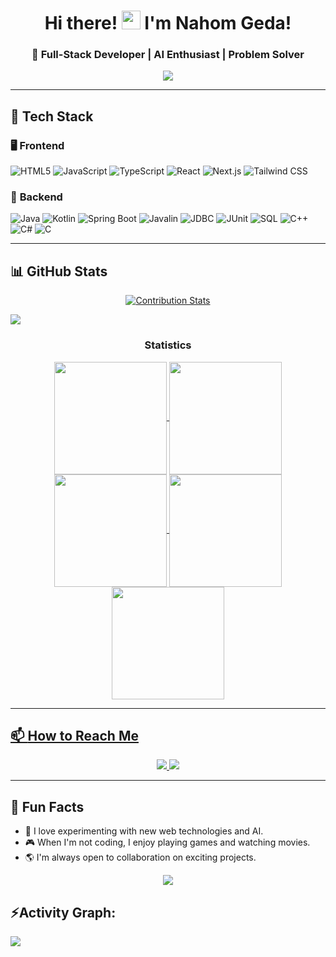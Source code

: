 <h1 align="center">Hi there! <img src="https://media.giphy.com/media/hvRJCLFzcasrR4ia7z/giphy.gif" width="30px"> I'm Nahom Geda!</h1>
<h3 align="center">🚀 Full-Stack Developer | AI Enthusiast | Problem Solver</h3>

<p align="center">
  <img src="https://readme-typing-svg.herokuapp.com?font=Fira+Code&weight=500&size=22&pause=1000&color=FFD700&center=true&vCenter=true&width=500&height=50&lines=Building+Cool+Stuff+With+Code;Exploring+AI+and+Web+Development;Backend+%26+Frontend+Developer;Lifelong+Learner">
</p>

---

## 🔧 **Tech Stack**

### 🖥️ **Frontend**
![HTML5](https://img.shields.io/badge/-HTML5-E34F26?logo=html5&logoColor=white&style=flat)
![JavaScript](https://img.shields.io/badge/-JavaScript-F7DF1E?logo=javascript&logoColor=black&style=flat)
![TypeScript](https://img.shields.io/badge/-TypeScript-3178C6?logo=typescript&logoColor=white&style=flat)
![React](https://img.shields.io/badge/-React-61DAFB?logo=react&logoColor=white&style=flat)
![Next.js](https://img.shields.io/badge/-Next.js-000000?logo=nextdotjs&logoColor=white&style=flat)
![Tailwind CSS](https://img.shields.io/badge/-Tailwind%20CSS-38B2AC?logo=tailwind-css&logoColor=white&style=flat)

### 🔩 **Backend**
![Java](https://img.shields.io/badge/-Java-007396?logo=java&logoColor=white&style=flat)
![Kotlin](https://img.shields.io/badge/-Kotlin-0095D5?logo=kotlin&logoColor=white&style=flat)
![Spring Boot](https://img.shields.io/badge/-Spring%20Boot-6DB33F?logo=spring-boot&logoColor=white&style=flat)
![Javalin](https://img.shields.io/badge/-Javalin-2D2D2D?logo=java&logoColor=white&style=flat)
![JDBC](https://img.shields.io/badge/-JDBC-007396?logo=java&logoColor=white&style=flat)
![JUnit](https://img.shields.io/badge/-JUnit-25A162?logo=junit5&logoColor=white&style=flat)
![SQL](https://img.shields.io/badge/-SQL-4479A1?logo=postgresql&logoColor=white&style=flat)
![C++](https://img.shields.io/badge/-C++-00599C?logo=c%2B%2B&logoColor=white&style=flat)
![C#](https://img.shields.io/badge/-C%23-239120?logo=c-sharp&logoColor=white&style=flat)
![C](https://img.shields.io/badge/-C-A8B9CC?logo=c&logoColor=white&style=flat)

---


## 📊 **GitHub Stats**
<div align='center'>

[![Contribution Stats](https://github-contribution-stats.vercel.app/api/?username=nahomtesse)](https://github.com/nahomtesse/github-contribution-stats/)

</div>

<img src="https://user-images.githubusercontent.com/73097560/115834477-dbab4500-a447-11eb-908a-139a6edaec5c.gif"><h3 align="center">Statistics</h3>
<div align="center">
<a href="https://github.com/nahomtesse">
<img align="center" src="http://github-profile-summary-cards.vercel.app/api/cards/stats?username=nahomtesse&theme=midnight_purple" height="180em" />
<img align="center" src="http://github-profile-summary-cards.vercel.app/api/cards/most-commit-language?username=nahomtesse&theme=midnight_purple" height="180em" />
<img align="center" src="http://github-profile-summary-cards.vercel.app/api/cards/repos-per-language?username=nahomtesse&theme=midnight_purple" height="180em" />
<img align="center" src="http://github-profile-summary-cards.vercel.app/api/cards/productive-time?username=nahomtesse&theme=midnight_purple" height="180em" />
<img align="center" src="http://github-profile-summary-cards.vercel.app/api/cards/profile-details?username=nahomtesse&theme=midnight_purple" height="180em" />
</div>

---

## 📫 **How to Reach Me**
<p align="center">
  <a href="https://www.linkedin.com/in/nahom-t-geda/">
    <img src="https://img.shields.io/badge/LinkedIn-Connect-blue?style=flat&logo=linkedin&logoColor=white">
  </a>
  <a href="https://nahomtech.com">
    <img src="https://img.shields.io/badge/Portfolio-Visit-brightgreen?style=flat&logo=internet-explorer&logoColor=white">
  </a>
</p>

---

## 🎉 **Fun Facts**
- 🚀 I love experimenting with new web technologies and AI.
- 🎮 When I'm not coding, I enjoy playing games and watching movies.
- 🌎 I'm always open to collaboration on exciting projects.

<p align="center">
  <img src="https://visitor-badge.laobi.icu/badge?page_id=nahomtesse.nahomtesse">
</p>

<h2 align="left">⚡Activity Graph:</h2>
<img align="center" src="https://github-readme-activity-graph.vercel.app/graph?username=nahomtesse&theme=midnight_purple"/>
